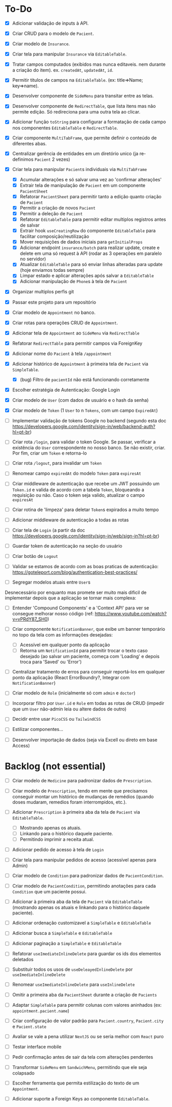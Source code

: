 # To-Do

 - [x] Adicionar validação de inputs à API.
 - [x] Criar CRUD para o modelo de `Pacient`.

 - [x] Criar modelo de `Insurance`.
 - [x] Criar tela para manipular `Insurance` via `EditableTable`.
 - [x] Tratar campos computados (exibidos mas nunca editaveis. nem durante a criação do item). ex. `createdAt`, `updatedAt`, `id`.
 - [x] Permitir titulos de campos na `EditableTable`. (ex: title=>Name; key=>name).
 - [x] Desenvolver componente de `SideMenu` para transitar entre as telas.

 - [x] Desenvolver componente de `RedirectTable`, que lista itens mas não permite edição. Só redireciona para uma outra tela ao clicar.
 - [x] Adicionar função `toString` para configurar a formatação de cada campo nos componentes `EditableTable` e `RedirectTable`.

 - [x] Criar componente `MultiTabFrame`, que permite definir o conteúdo de diferentes abas.
 - [x] Centralizar gerência de entidades em um diretório unico (ja re-definimos `Pacient` 2 vezes)
 - [x] Criar tela para manipular `Pacient`s individuais via `MultiTabFrame` 
   - [x] Acumular alterações e só salvar uma vez ao 'confirmar alterações'
   - [x] Extrair tela de manipulação de `Pacient` em um componente `PacientSheet`
   - [x] Refatorar `PacientSheet` para permitir tanto a edição quanto criação de `Pacient`
   - [x] Permitir a criação de novos `Pacient`
   - [x] Permitir a deleção de `Pacient`
   - [x] Refatorar `EditableTable` para permitir editar multiplos registros antes de salvar
    - [x] Extrair hook `useCreatingRow` do componente `EditableTable` para facilitar composição/reutilização
    - [x] Mover requisições de dados iniciais para `getInitialProps`
    - [x] Adicionar endpoint `insurance/batch` para realizar update, create e delete em uma só request à API (rodar as 3 operações em paralelo no servidor)
    - [x] Atualizar `EditableTable` para só enviar linhas alteradas para update (hoje enviamos todas sempre)
    - [x] Limpar estado e aplicar alterações após salvar a `EditableTable`
   - [x] Adicionar manipulação de `Phone`s à tela de `Pacient`

 - [x] Organizar multiplos perfis git
 - [x] Passar este projeto para um repositório

 - [x] Criar modelo de `Appointment` no banco.
 - [x] Criar rotas para operações CRUD de `Appointment`.
 - [x] Adicionar tela de `Appointment` ao `SideMenu` via `RedirectTable`
 - [x] Refatorar `RedirectTable` para permitir campos via ForeignKey
 - [x] Adicionar nome do `Pacient` à tela `/appointment`
 - [x] Adicionar histórico de `Appointment` à primeira tela de `Pacient` via `SimpleTable`.
   -[x] (bug) Filtro de `pacientId` não está funcionando corretamente

 - [x] Escolher estratégia de Autenticação: Google Login
 - [x] Criar modelo de `User` (com dados de usuário e o hash da senha)
 - [x] Criar modelo de `Token` (1 `User` to n `Tokens`, com um campo `ExpiredAt`)
 - [ ] Implementar validação de tokens Google no backend (segundo esta doc https://developers.google.com/identity/sign-in/web/backend-auth?hl=pt-br)
 - [ ] Criar rota `/login`, para validar o token Google. Se passar, verificar a existência do `User` correspondente no nosso banco. Se não existir, criar. Por fim, criar um `Token` e retorna-lo
 - [ ] Criar rota `/logout`, para invalidar um `Token`
 - [ ] Renomear campo `expiredAt` do modelo `Token` para `expiresAt`
 - [ ] Criar middleware de autenticação que recebe um JWT possuindo um `Token.id` e valida de acordo com a tabela `Token`, bloqueando a requisição ou não. Caso o token seja valido, atualizar o campo `expiresAt`
 - [ ] Criar rotina de 'limpeza' para deletar `Token`s expirados a muito tempo
 - [ ] Adicionar middleware de autenticação a todas as rotas
 - [ ] Criar tela de `Login` (a partir da doc https://developers.google.com/identity/sign-in/web/sign-in?hl=pt-br)
 - [ ] Guardar token de autenticação na seção do usuário
 - [ ] Criar botão de `Logout`
 - [ ] Validar se estamos de acordo com as boas praticas de autenticação: https://goteleport.com/blog/authentication-best-practices/

 - [ ] Segregar modelos atuais entre `User`s

Desnecessário por enquanto mas promete ser muito mais dificil de implementar depois que a aplicação se tornar mais complexa:
 - [ ] Entender 'Compound Components' e a 'Context API' para ver se consegue melhorar nosso código (ref: https://www.youtube.com/watch?v=vPRdY87_SH0)

 - [ ] Criar componente `NotificationBanner`, que exibe um banner temporário no topo da tela com as informações desejadas:
   - [ ] Acessível em qualquer ponto da aplicação
   - [ ] Retorna um `NotificationId` para permitir trocar o texto caso desejado (ao salvar um paciente, começa com 'Loading' e depois troca para 'Saved' ou 'Error')

 - [ ] Centralizar tratamento de erros para conseguir reportá-los em qualquer ponto da aplicação (React ErrorBoundry?, Integrar com `NotificationBanner`)

 - [ ] Criar modelo de `Role` (inicialmente só com `admin` e `doctor`)
 - [ ] Incorporar filtro por `User.id` e `Role` em todas as rotas de CRUD (impedir que um `User` não-admin leia ou altere dados de outro)
 
 - [ ] Decidir entre usar `PicoCSS` ou `TailwindCSS`
 - [ ] Estilizar componentes...

 - [ ] Desenvolver importação de dados (seja via Excell ou direto em base Access)
 


# Backlog (not essential)
 - [ ] Criar modelo de `Medicine` para padronizar dados de `Prescription`.
 - [ ] Criar modelo de `Prescription`, tendo em mente que precisamos conseguir montar um histórico de mudanças de remédios (quando doses mudaram, remedios foram interrompidos, etc.).
 - [ ] Adicionar `Prescription` à primeira aba da tela de `Pacient` via `EditableTable`.
   - [ ] Mostrando apenas os atuais.
   - [ ] Linkando para o histórico daquele paciente.
   - [ ] Permitindo imprimir a receita atual.

 - [ ] Adicionar pedido de acesso à tela de `Login`
 - [ ] Criar tela para manipular pedidos de acesso (acessível apenas para Admin)

 - [ ] Criar modelo de `Condition` para padronizar dados de `PacientCondition`.
 - [ ] Criar modelo de `PacientCondition`, permitindo anotações para cada `Condition` que um paciente possui.
 - [ ] Adicionar à primeira aba da tela de `Pacient` via `EditableTable` (mostrando apenas os atuais e linkando para o histórico daquele paciente).

 - [ ] Adicionar ordenação customizavel a `SimpleTable` e `EditableTable`
 - [ ] Adicionar busca a `SimpleTable` e `EditableTable`
 - [ ] Adicionar paginação a `SimpleTable` e `EditableTable`

 - [ ] Refatorar `useImediateInlineDelete` para guardar os ids dos elementos deletados
 - [ ] Substituir todos os usos de `useDeleayedInlineDelete` por `useImediateInlineDelete`
 - [ ] Renomear `useImediateInlineDelete` para `useInlineDelete`

 - [ ] Omitir a primeira aba da `PacientSheet` durante a criação de `Pacients`
 - [ ] Adaptar `SimpleTable` para permitir colunas com valores aninhados (ex: `appointment.pacient.name`)
 - [ ] Criar configuração de valor padrão para `Pacient.country`, `Pacient.city` e `Pacient.state`
 - [ ] Avaliar se vale a pena utilizar `NextJS` ou se seria melhor com `React` puro
 - [ ] Testar interface mobile
 - [ ] Pedir confirmação antes de sair da tela com alterações pendentes
 - [ ] Transformar `SideMenu` em `SandwichMenu`, permitindo que ele seja colapsado
 - [ ] Escolher ferramenta que permita estilização do texto de um `Appointment`.
 - [ ] Adicionar suporte a Foreign Keys ao componente `EditableTable`.
